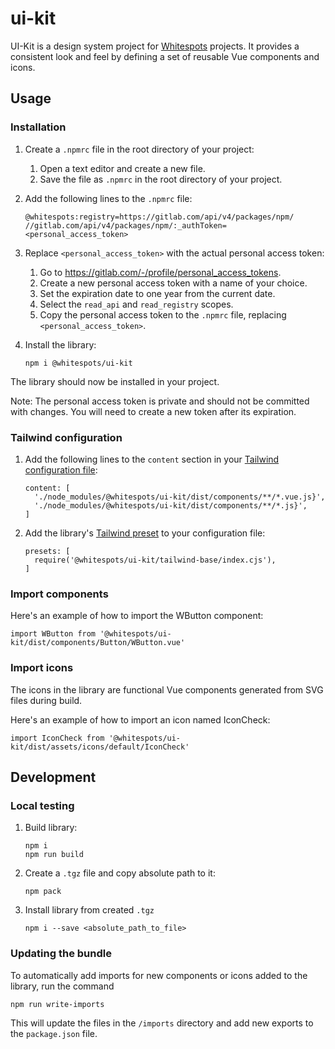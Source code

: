 # ui-kit

UI-Kit is a design system project for [Whitespots](https://whitespots.io/) projects. It provides a consistent look and feel by defining a set of reusable Vue components and icons.


## Usage

### Installation

1. Create a `.npmrc` file in the root directory of your project:
    1) Open a text editor and create a new file.
    2) Save the file as `.npmrc` in the root directory of your project.

2. Add the following lines to the `.npmrc` file:
    ```
    @whitespots:registry=https://gitlab.com/api/v4/packages/npm/
    //gitlab.com/api/v4/packages/npm/:_authToken=<personal_access_token>
    ```
3. Replace `<personal_access_token>` with the actual personal access token:
    1) Go to https://gitlab.com/-/profile/personal_access_tokens.
    2) Create a new personal access token with a name of your choice.
    3) Set the expiration date to one year from the current date.
    4) Select the `read_api` and `read_registry` scopes.
    5) Copy the personal access token to the `.npmrc` file, replacing `<personal_access_token>`.

4. Install the library:
    ```
    npm i @whitespots/ui-kit
    ```

The library should now be installed in your project.

Note: The personal access token is private and should not be committed with changes. You will need to create a new token after its expiration.

### Tailwind configuration

1. Add the following lines to the `content` section in your [Tailwind configuration file](https://tailwindcss.com/docs/content-configuration):
    ```
    content: [
      './node_modules/@whitespots/ui-kit/dist/components/**/*.vue.js}',
      './node_modules/@whitespots/ui-kit/dist/components/**/*.js}',
    ]
    ```
2. Add the library's [Tailwind preset](https://tailwindcss.com/docs/presets) to your configuration file:
    ```
    presets: [
      require('@whitespots/ui-kit/tailwind-base/index.cjs'),
    ]
    ```

### Import components

Here's an example of how to import the WButton component:
```
import WButton from '@whitespots/ui-kit/dist/components/Button/WButton.vue'
```

### Import icons

The icons in the library are functional Vue components generated from SVG files during build.

Here's an example of how to import an icon named IconCheck:
```
import IconCheck from '@whitespots/ui-kit/dist/assets/icons/default/IconCheck'
```

## Development

### Local testing

1. Build library:
    ```
    npm i
    npm run build
    ```
2. Create a `.tgz` file and copy absolute path to it:
    ```
    npm pack
    ```
3. Install library from created `.tgz`
    ```
    npm i --save <absolute_path_to_file>
    ```

### Updating the bundle

To automatically add imports for new components or icons added to the library, run the command
```
npm run write-imports
```
This will update the files in the `/imports` directory and add new exports to the `package.json` file.